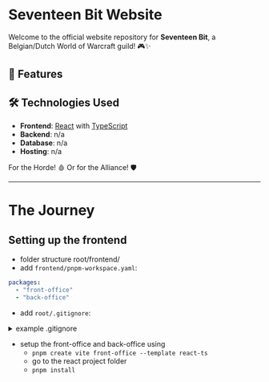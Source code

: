 # Seventeen Bit Website

Welcome to the official website repository for **Seventeen Bit**, a Belgian/Dutch World of Warcraft guild! 🎮✨

## 🌟 Features

## 🛠️ Technologies Used

- **Frontend**: [React](https://reactjs.org/) with [TypeScript](https://www.typescriptlang.org/)
- **Backend**: n/a
- **Database**: n/a
- **Hosting**: n/a

For the Horde! 🩸 Or for the Alliance! 🛡️

---
# The Journey

## Setting up the frontend

- folder structure root/frontend/
- add `frontend/pnpm-workspace.yaml`:
```yaml
packages:
  - "front-office"
  - "back-office"
```
- add `root/.gitignore`:

<details>
  <summary>example .gitignore</summary>
  
  ```gitignore
# Node modules (top-level and subprojects)
node_modules/
frontend/back-office/node_modules/
frontend/front-office/node_modules/

# Logs
logs/
*.log
npm-debug.log*
pnpm-debug.log*
yarn-debug.log*
yarn-error.log*
lerna-debug.log*

# Dependency directories
jspm_packages/

# Production build
dist/
dist-ssr/
build/

# TypeScript
*.tsbuildinfo

# Environment variables
.env
.env.local
.env.*.local

# Local environment files
*.local

# Vite
.vite/
.vite/deps/

# IDE files
.vscode/
!.vscode/extensions.json
.idea/
.DS_Store
Thumbs.db
*.suo
*.ntvs*
*.njsproj
*.sln
*.sw?

# Ignore pnpm and workspace files (optional, if they are not needed in the repo)
pnpm-lock.yaml
pnpm-debug.log

# Output of ESLint
.eslintcache

# Miscellaneous
*.swp
*.swo
  ```
</details>

- setup the front-office and back-office using
  - `pnpm create vite front-office --template react-ts`
  - go to the react project folder
  - `pnpm install`

